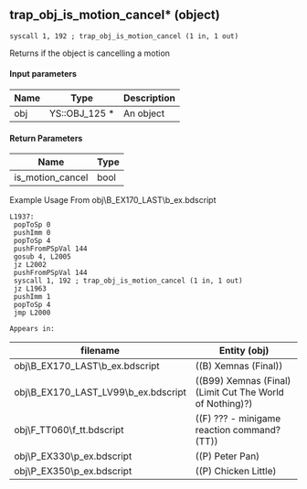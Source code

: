 ## trap_obj_is_motion_cancel* (object)

`syscall 1, 192 ; trap_obj_is_motion_cancel (1 in, 1 out)`

Returns if the object is cancelling a motion

#### Input parameters
| Name | Type | Description
|------|------|------------
| obj   | YS::OBJ_125 *   | An object


#### Return Parameters
| Name | Type
|------|-----
| is_motion_cancel   | bool   
Example Usage From obj\B_EX170_LAST\b_ex.bdscript
```plaintext
L1937:
 popToSp 0
 pushImm 0
 popToSp 4
 pushFromPSpVal 144
 gosub 4, L2005
 jz L2002
 pushFromPSpVal 144
 syscall 1, 192 ; trap_obj_is_motion_cancel (1 in, 1 out)
 jz L1963
 pushImm 1
 popToSp 4
 jmp L2000
```





	Appears in:
| filename | Entity (obj)
|----------|-------------
| obj\B_EX170_LAST\b_ex.bdscript       | ((B) Xemnas (Final))          
| obj\B_EX170_LAST_LV99\b_ex.bdscript       | ((B99) Xemnas (Final) (Limit Cut The World of Nothing)?)          
| obj\F_TT060\f_tt.bdscript       | ((F) ??? - minigame reaction command? (TT))          
| obj\P_EX330\p_ex.bdscript       | ((P) Peter Pan)          
| obj\P_EX350\p_ex.bdscript       | ((P) Chicken Little)          



